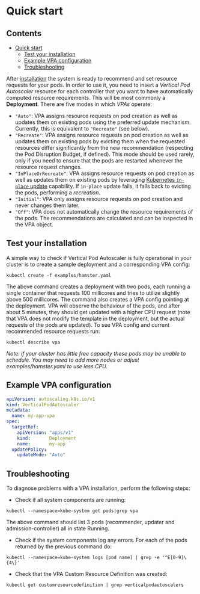 # Quick start

## Contents

- [Quick start](#quick-start)
  - [Test your installation](#test-your-installation)
  - [Example VPA configuration](#example-vpa-configuration)
  - [Troubleshooting](#troubleshooting)

After [installation](./installation.md) the system is ready to recommend and set
resource requests for your pods.
In order to use it, you need to insert a *Vertical Pod Autoscaler* resource for
each controller that you want to have automatically computed resource requirements.
This will be most commonly a **Deployment**.
There are five modes in which *VPAs* operate:

- `"Auto"`: VPA assigns resource requests on pod creation as well as updates
  them on existing pods using the preferred update mechanism. Currently, this is
  equivalent to `"Recreate"` (see below).
- `"Recreate"`: VPA assigns resource requests on pod creation as well as updates
  them on existing pods by evicting them when the requested resources differ significantly
  from the new recommendation (respecting the Pod Disruption Budget, if defined).
  This mode should be used rarely, only if you need to ensure that the pods are restarted
  whenever the resource request changes.
- `"InPlaceOrRecreate"`: VPA assigns resource requests on pod creation as well as updates
  them on existing pods by leveraging [Kubernetes `in-place` update](https://kubernetes.io/blog/2025/05/16/kubernetes-v1-33-in-place-pod-resize-beta/) capability.
  If `in-place` update fails, it falls back to evicting the pods, performing a _recreation_.
- `"Initial"`: VPA only assigns resource requests on pod creation and never changes them
  later.
- `"Off"`: VPA does not automatically change the resource requirements of the pods.
  The recommendations are calculated and can be inspected in the VPA object.

## Test your installation

A simple way to check if Vertical Pod Autoscaler is fully operational in your
cluster is to create a sample deployment and a corresponding VPA config:

```console
kubectl create -f examples/hamster.yaml
```

The above command creates a deployment with two pods, each running a single container
that requests 100 millicores and tries to utilize slightly above 500 millicores.
The command also creates a VPA config pointing at the deployment.
VPA will observe the behaviour of the pods, and after about 5 minutes, they should get
updated with a higher CPU request
(note that VPA does not modify the template in the deployment, but the actual requests
of the pods are updated). To see VPA config and current recommended resource requests run:

```console
kubectl describe vpa
```

*Note: if your cluster has little free capacity these pods may be unable to schedule.
You may need to add more nodes or adjust examples/hamster.yaml to use less CPU.*

## Example VPA configuration

```yaml
apiVersion: autoscaling.k8s.io/v1
kind: VerticalPodAutoscaler
metadata:
  name: my-app-vpa
spec:
  targetRef:
    apiVersion: "apps/v1"
    kind:       Deployment
    name:       my-app
  updatePolicy:
    updateMode: "Auto"
```

## Troubleshooting

To diagnose problems with a VPA installation, perform the following steps:

- Check if all system components are running:

```console
kubectl --namespace=kube-system get pods|grep vpa
```

The above command should list 3 pods (recommender, updater and admission-controller)
all in state Running.

- Check if the system components log any errors.
  For each of the pods returned by the previous command do:

```console
kubectl --namespace=kube-system logs [pod name] | grep -e '^E[0-9]\{4\}'
```

- Check that the VPA Custom Resource Definition was created:

```console
kubectl get customresourcedefinition | grep verticalpodautoscalers
```
